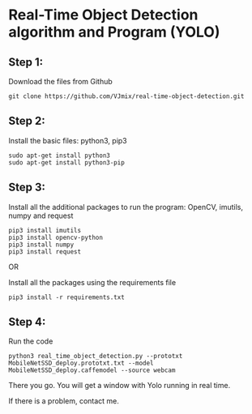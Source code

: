 # Real-Time Object Detection algorithm and Program (YOLO)

## Step 1:
 Download the files from Github
  ```
  git clone https://github.com/VJmix/real-time-object-detection.git
  ```
## Step 2:
 Install the basic files: python3, pip3
  ```
  sudo apt-get install python3
  sudo apt-get install python3-pip
  ```
## Step 3:
 Install all the additional packages to run the program:
 OpenCV, imutils, numpy and request 
  ```
  pip3 install imutils
  pip3 install opencv-python
  pip3 install numpy
  pip3 install request
  ```
 OR

  Install all the packages using the requirements file
  ```
  pip3 install -r requirements.txt
  ```
## Step 4:
 Run the code
  ```
  python3 real_time_object_detection.py --prototxt MobileNetSSD_deploy.prototxt.txt --model MobileNetSSD_deploy.caffemodel --source webcam
  ```
There you go. You will get a window with Yolo running in real time.

If there is a problem, contact me.

